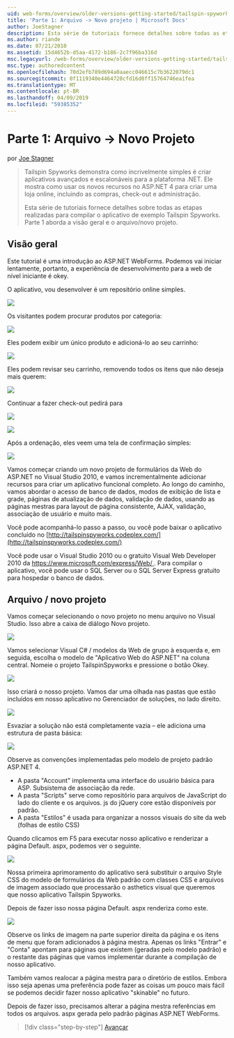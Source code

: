```yaml
---
uid: web-forms/overview/older-versions-getting-started/tailspin-spyworks/tailspin-spyworks-part-1
title: 'Parte 1: Arquivo -> Novo projeto | Microsoft Docs'
author: JoeStagner
description: Esta série de tutoriais fornece detalhes sobre todas as etapas realizadas para compilar o aplicativo de exemplo Tailspin Spyworks. Parte 1 aborda a visão geral e o arquivo/novo projeto.
ms.author: riande
ms.date: 07/21/2010
ms.assetid: 15d4652b-d5aa-4172-b186-2c7f96ba316d
msc.legacyurl: /web-forms/overview/older-versions-getting-started/tailspin-spyworks/tailspin-spyworks-part-1
msc.type: authoredcontent
ms.openlocfilehash: 70d2efb789d694a0aaecc046615c7b3622079dc1
ms.sourcegitcommit: 0f1119340e4464720cfd16d0ff15764746ea1fea
ms.translationtype: MT
ms.contentlocale: pt-BR
ms.lasthandoff: 04/09/2019
ms.locfileid: "59385352"
---
```

# <a name="part-1-file--new-project"></a>Parte 1: Arquivo -> Novo Projeto

por [Joe Stagner](https://github.com/JoeStagner)

> Tailspin Spyworks demonstra como incrivelmente simples é criar aplicativos avançados e escalonáveis para a plataforma .NET. Ele mostra como usar os novos recursos no ASP.NET 4 para criar uma loja online, incluindo as compras, check-out e administração.
> 
> Esta série de tutoriais fornece detalhes sobre todas as etapas realizadas para compilar o aplicativo de exemplo Tailspin Spyworks. Parte 1 aborda a visão geral e o arquivo/novo projeto.


## <a id="_Toc260221666"></a>  Visão geral

Este tutorial é uma introdução ao ASP.NET WebForms. Podemos vai iniciar lentamente, portanto, a experiência de desenvolvimento para a web de nível iniciante é okey.

O aplicativo, vou desenvolver é um repositório online simples.

![](tailspin-spyworks-part-1/_static/image1.jpg)


Os visitantes podem procurar produtos por categoria:

![](tailspin-spyworks-part-1/_static/image2.jpg)

Eles podem exibir um único produto e adicioná-lo ao seu carrinho:

![](tailspin-spyworks-part-1/_static/image3.jpg)

Eles podem revisar seu carrinho, removendo todos os itens que não deseja mais querem:

![](tailspin-spyworks-part-1/_static/image4.jpg)

Continuar a fazer check-out pedirá para

![](tailspin-spyworks-part-1/_static/image5.jpg)

![](tailspin-spyworks-part-1/_static/image6.jpg)

Após a ordenação, eles veem uma tela de confirmação simples:

![](tailspin-spyworks-part-1/_static/image7.jpg)


Vamos começar criando um novo projeto de formulários da Web do ASP.NET no Visual Studio 2010, e vamos incrementalmente adicionar recursos para criar um aplicativo funcional completo. Ao longo do caminho, vamos abordar o acesso de banco de dados, modos de exibição de lista e grade, páginas de atualização de dados, validação de dados, usando as páginas mestras para layout de página consistente, AJAX, validação, associação de usuário e muito mais.

Você pode acompanhá-lo passo a passo, ou você pode baixar o aplicativo concluído no [http://tailspinspyworks.codeplex.com/](http://tailspinspyworks.codeplex.com/)

Você pode usar o Visual Studio 2010 ou o gratuito Visual Web Developer 2010 da [ https://www.microsoft.com/express/Web/ ](https://www.microsoft.com/express/Web/). Para compilar o aplicativo, você pode usar o SQL Server ou o SQL Server Express gratuito para hospedar o banco de dados.

## <a id="_Toc260221667"></a>  Arquivo / novo projeto

Vamos começar selecionando o novo projeto no menu arquivo no Visual Studio. Isso abre a caixa de diálogo Novo projeto.

![](tailspin-spyworks-part-1/_static/image8.jpg)

Vamos selecionar Visual C# / modelos da Web de grupo à esquerda e, em seguida, escolha o modelo de "Aplicativo Web do ASP.NET" na coluna central. Nomeie o projeto TailspinSpyworks e pressione o botão Okey.

![](tailspin-spyworks-part-1/_static/image9.jpg)

Isso criará o nosso projeto. Vamos dar uma olhada nas pastas que estão incluídos em nosso aplicativo no Gerenciador de soluções, no lado direito.

![](tailspin-spyworks-part-1/_static/image10.jpg)

Esvaziar a solução não está completamente vazia – ele adiciona uma estrutura de pasta básica:

![](tailspin-spyworks-part-1/_static/image1.png)

Observe as convenções implementadas pelo modelo de projeto padrão ASP.NET 4.

- A pasta "Account" implementa uma interface do usuário básica para ASP. Subsistema de associação da rede.
- A pasta "Scripts" serve como repositório para arquivos de JavaScript do lado do cliente e os arquivos. js do jQuery core estão disponíveis por padrão.
- A pasta "Estilos" é usada para organizar a nossos visuais do site da web (folhas de estilo CSS)

Quando clicamos em F5 para executar nosso aplicativo e renderizar a página Default. aspx, podemos ver o seguinte.

![](tailspin-spyworks-part-1/_static/image11.jpg)

Nossa primeira aprimoramento do aplicativo será substituir o arquivo Style CSS do modelo de formulários da Web padrão com classes CSS e arquivos de imagem associado que processarão o asthetics visual que queremos que nosso aplicativo Tailspin Spyworks.

Depois de fazer isso nossa página Default. aspx renderiza como este.

![](tailspin-spyworks-part-1/_static/image12.jpg)

Observe os links de imagem na parte superior direita da página e os itens de menu que foram adicionados à página mestra. Apenas os links "Entrar" e "Conta" apontam para páginas que existem (geradas pelo modelo padrão) e o restante das páginas que vamos implementar durante a compilação de nosso aplicativo.

Também vamos realocar a página mestra para o diretório de estilos. Embora isso seja apenas uma preferência pode fazer as coisas um pouco mais fácil se podemos decidir fazer nosso aplicativo "skinable" no futuro.

Depois de fazer isso, precisamos alterar a página mestra referências em todos os arquivos. aspx gerada pelo padrão páginas ASP.NET WebForms.

> [!div class="step-by-step"]
> [Avançar](tailspin-spyworks-part-2.md)
